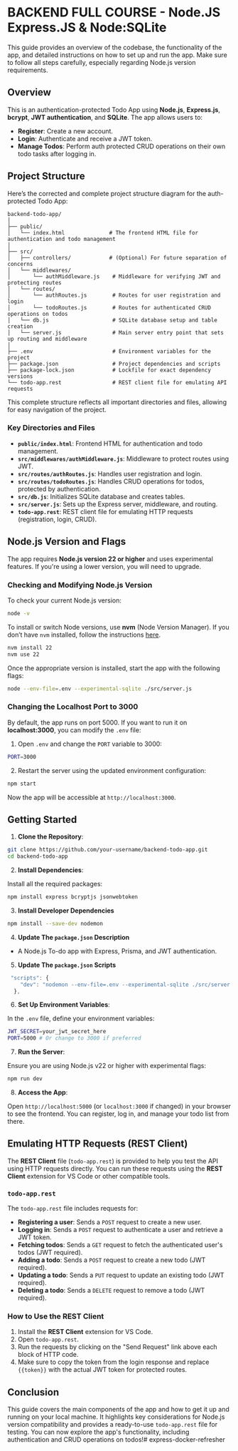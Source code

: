 # BACKEND FULL COURSE - Node.JS Express.JS & Node:SQLite

This guide provides an overview of the codebase, the functionality of the app, and detailed instructions on how to set up and run the app. Make sure to follow all steps carefully, especially regarding Node.js version requirements.

## Overview

This is an authentication-protected Todo App using **Node.js**, **Express.js**, **bcrypt**, **JWT authentication**, and **SQLite**. The app allows users to:
- **Register**: Create a new account.
- **Login**: Authenticate and receive a JWT token.
- **Manage Todos**: Perform auth protected CRUD operations on their own todo tasks after logging in.

## Project Structure

Here’s the corrected and complete project structure diagram for the auth-protected Todo App:

```
backend-todo-app/
│
├── public/
│   └── index.html              # The frontend HTML file for authentication and todo management
│
├── src/
│   ├── controllers/            # (Optional) For future separation of concerns
│   └── middlewares/
│       └── authMiddleware.js    # Middleware for verifying JWT and protecting routes
│   └── routes/
│       └── authRoutes.js        # Routes for user registration and login
│       └── todoRoutes.js        # Routes for authenticated CRUD operations on todos
│   └── db.js                    # SQLite database setup and table creation
│   └── server.js                # Main server entry point that sets up routing and middleware
│
├── .env                         # Environment variables for the project
├── package.json                 # Project dependencies and scripts
├── package-lock.json            # Lockfile for exact dependency versions
└── todo-app.rest                # REST client file for emulating API requests
```

This complete structure reflects all important directories and files, allowing for easy navigation of the project.

### Key Directories and Files

- **`public/index.html`**: Frontend HTML for authentication and todo management.
- **`src/middlewares/authMiddleware.js`**: Middleware to protect routes using JWT.
- **`src/routes/authRoutes.js`**: Handles user registration and login.
- **`src/routes/todoRoutes.js`**: Handles CRUD operations for todos, protected by authentication.
- **`src/db.js`**: Initializes SQLite database and creates tables.
- **`src/server.js`**: Sets up the Express server, middleware, and routing.
- **`todo-app.rest`**: REST client file for emulating HTTP requests (registration, login, CRUD).

## Node.js Version and Flags

The app requires **Node.js version 22 or higher** and uses experimental features. If you're using a lower version, you will need to upgrade.

### Checking and Modifying Node.js Version

To check your current Node.js version:

```bash
node -v
```

To install or switch Node versions, use **nvm** (Node Version Manager). If you don’t have `nvm` installed, follow the instructions [here](https://github.com/nvm-sh/nvm).

```bash
nvm install 22
nvm use 22
```

Once the appropriate version is installed, start the app with the following flags:

```bash
node --env-file=.env --experimental-sqlite ./src/server.js
```

### Changing the Localhost Port to 3000

By default, the app runs on port 5000. If you want to run it on **localhost:3000**, you can modify the `.env` file:

1. Open `.env` and change the `PORT` variable to 3000:

```bash
PORT=3000
```

2. Restart the server using the updated environment configuration:

```bash
npm start
```

Now the app will be accessible at `http://localhost:3000`.

## Getting Started

1. **Clone the Repository**:

```bash
git clone https://github.com/your-username/backend-todo-app.git
cd backend-todo-app
```

2. **Install Dependencies**:

Install all the required packages:

```bash
npm install express bcryptjs jsonwebtoken
```

3. **Install Developer Dependencies**
```bash
npm install --save-dev nodemon
```

4. **Update The `package.json` Description**
 - A Node.js To-do app with Express, Prisma, and JWT authentication.

5. **Update The `package.json` Scripts**

```javascript
 "scripts": {
    "dev": "nodemon --env-file=.env --experimental-sqlite ./src/server.js",
  },
```

6. **Set Up Environment Variables**:

In the `.env` file, define your environment variables:

```bash
JWT_SECRET=your_jwt_secret_here
PORT=5000 # Or change to 3000 if preferred
```

7. **Run the Server**:

Ensure you are using Node.js v22 or higher with experimental flags:

```bash
npm run dev
```

8. **Access the App**:

Open `http://localhost:5000` (or `localhost:3000` if changed) in your browser to see the frontend. You can register, log in, and manage your todo list from there.

## Emulating HTTP Requests (REST Client)

The **REST Client** file (`todo-app.rest`) is provided to help you test the API using HTTP requests directly. You can run these requests using the **REST Client** extension for VS Code or other compatible tools.

### `todo-app.rest`

The `todo-app.rest` file includes requests for:
- **Registering a user**: Sends a `POST` request to create a new user.
- **Logging in**: Sends a `POST` request to authenticate a user and retrieve a JWT token.
- **Fetching todos**: Sends a `GET` request to fetch the authenticated user's todos (JWT required).
- **Adding a todo**: Sends a `POST` request to create a new todo (JWT required).
- **Updating a todo**: Sends a `PUT` request to update an existing todo (JWT required).
- **Deleting a todo**: Sends a `DELETE` request to remove a todo (JWT required).

### How to Use the REST Client

1. Install the **REST Client** extension for VS Code.
2. Open `todo-app.rest`.
3. Run the requests by clicking on the "Send Request" link above each block of HTTP code.
4. Make sure to copy the token from the login response and replace `{{token}}` with the actual JWT token for protected routes.

## Conclusion

This guide covers the main components of the app and how to get it up and running on your local machine. It highlights key considerations for Node.js version compatibility and provides a ready-to-use `todo-app.rest` file for testing. You can now explore the app's functionality, including authentication and CRUD operations on todos!# express-docker-refresher
